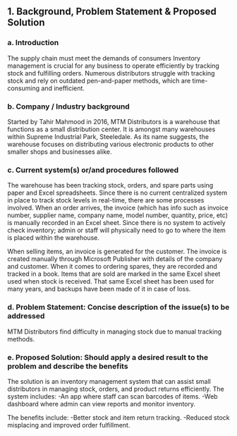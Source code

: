## 1. Background, Problem Statement & Proposed Solution 

### a. Introduction
The supply chain must meet the demands of consumers
Inventory management is crucial for any business to operate efficiently by tracking stock and fulfilling orders. Numerous distributors struggle with tracking stock and rely on outdated pen-and-paper methods, which are time-consuming and inefficient.

### b. Company / Industry background
Started by Tahir Mahmood in 2016, MTM Distributors is a warehouse that functions as a small distribution center. It is amongst many warehouses within Supreme Industrial Park, Steeledale. As its name suggests, the warehouse focuses on distributing various electronic products to other smaller shops and businesses alike.

### c. Current system(s) or/and procedures followed
The warehouse has been tracking stock, orders, and spare parts using paper and Excel spreadsheets. Since there is no current centralized system in place to track stock levels in real-time, there are some processes involved. When an order arrives, the invoice (which has info such as invoice number, supplier name, company name, model number, quantity, price, etc) is manually recorded in an Excel sheet. Since there is no system to actively check inventory; admin or staff will physically need to go to where the item is placed within the warehouse. 

When selling items, an invoice is generated for the customer. The invoice is created manually through Microsoft Publisher with details of the company and customer. When it comes to ordering spares, they are recorded and tracked in a book. Items that are sold are marked in the same Excel sheet used when stock is received. That same Excel sheet has been used for many years, and backups have been made of it in case of loss.

### d. Problem Statement: Concise description of the issue(s) to be addressed
MTM Distributors find difficulty in managing stock due to manual tracking methods. 

### e. Proposed Solution: Should apply a desired result to the problem and describe the benefits
The solution is an inventory management system that can assist small distributors in managing stock, orders, and product returns efficiently. The system includes:
-An app where staff can scan barcodes of items.
-Web dashboard where admin can view reports and monitor inventory. 

The benefits include:
-Better stock and item return tracking.
-Reduced stock misplacing and improved order fulfillment. 
